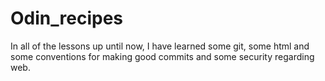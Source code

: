 # Odin_recipes

In all of the lessons up until now, I have learned some git, some html and
some conventions for making good commits and some security regarding web.

